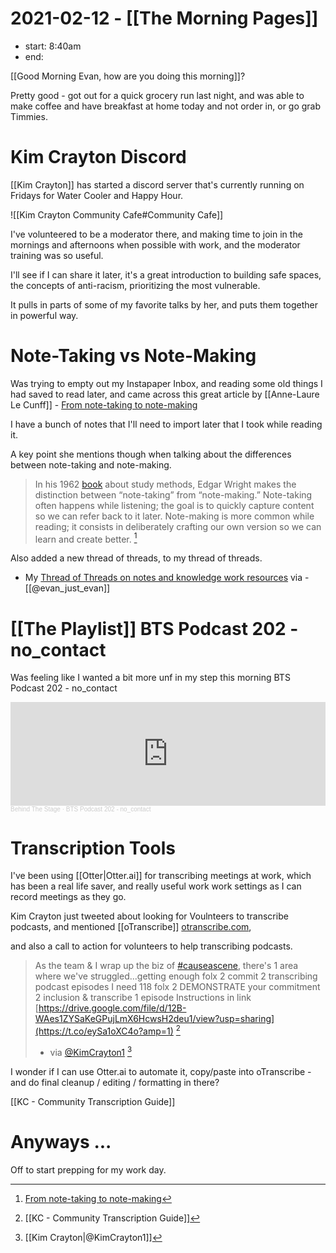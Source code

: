 # 2021-02-12 - [[The Morning Pages]]
- start: 8:40am
- end: 

[[Good Morning Evan, how are you doing this morning]]?

Pretty good - got out for a quick grocery run last night, and was able to make coffee and have breakfast at home today and not order in, or go grab Timmies. 

# Kim Crayton Discord

[[Kim Crayton]] has started a discord server that's currently running on Fridays for Water Cooler and Happy Hour.

![[Kim Crayton Community Cafe#Community Cafe]]

I've volunteered to be a moderator there, and making time to join in the mornings and afternoons when possible with work, and the moderator training was so useful. 

I'll see if I can share it later, it's a great introduction to building safe spaces, the concepts of anti-racism, prioritizing the most vulnerable. 

It pulls in parts of some of my favorite talks by her, and puts them together in powerful way. 

# Note-Taking vs Note-Making

Was trying to empty out my Instapaper Inbox, and reading some old things I had saved to read later, and came across this great article by [[Anne-Laure Le Cunff]] - [From note-taking to note-making](https://nesslabs.com/from-note-taking-to-note-making) 

I have a bunch of notes that I'll need to import later that I took while reading it.

A key point she mentions though when talking about the differences between note-taking and note-making.

> In his 1962 [book](https://amzn.to/2JphCT1) about study methods, Edgar Wright makes the distinction between “note-taking” from “note-making.” Note-taking often happens while listening; the goal is to quickly capture content so we can refer back to it later. Note-making is more common while reading; it consists in deliberately crafting our own version so we can learn and create better. [^ntnm]

Also added a new thread of threads, to my thread of threads.

- My [Thread of Threads on notes and knowledge work resources](https://twitter.com/evan_just_evan/status/1360215439830380552) via - [[@evan_just_evan]]

[^ntnm]: [From note-taking to note-making](https://nesslabs.com/from-note-taking-to-note-making)

# [[The Playlist]] BTS Podcast 202 - no_contact

Was feeling like I wanted a bit more unf in my step this morning BTS Podcast 202 - no\_contact

<iframe width="100%" height="166" scrolling="no" frameborder="no" allow="autoplay" src="https://w.soundcloud.com/player/?url=https%3A//api.soundcloud.com/tracks/983479801&color=%23ff5500&auto_play=false&hide_related=false&show_comments=true&show_user=true&show_reposts=false&show_teaser=true"></iframe><div style="font-size: 10px; color: #cccccc;line-break: anywhere;word-break: normal;overflow: hidden;white-space: nowrap;text-overflow: ellipsis; font-family: Interstate,Lucida Grande,Lucida Sans Unicode,Lucida Sans,Garuda,Verdana,Tahoma,sans-serif;font-weight: 100;"><a href="https://soundcloud.com/behind-the-stage" title="Behind The Stage" target="_blank" style="color: #cccccc; text-decoration: none;">Behind The Stage</a> · <a href="https://soundcloud.com/behind-the-stage/bts-podcast-202-no_contact" title="BTS Podcast 202 - no_contact" target="_blank" style="color: #cccccc; text-decoration: none;">BTS Podcast 202 - no_contact</a></div>

# Transcription Tools

I've been using [[Otter|Otter.ai]] for transcribing meetings at work, which has been a real life saver, and really useful work work settings as I can record meetings as they go.

Kim Crayton just tweeted about looking for Voulnteers to transcribe podcasts, and mentioned [[oTranscribe]] [otranscribe.com](https://otranscribe.com/), 

and also a call to action for volunteers to help transcribing podcasts.

> As the team & I wrap up the biz of [#causeascene](https://twitter.com/hashtag/causeascene?src=hashtag_click), there's 1 area where we've struggled...getting enough folx 2 commit 2 transcribing podcast episodes I need 118 folx 2 DEMONSTRATE your commitment 2 inclusion & transcribe 1 episode Instructions in link [https://drive.google.com/file/d/12B-WAes1ZYSaKeGPujLmX6HcwsH2deu1/view?usp=sharing](https://t.co/eySa1oXC4o?amp=1) [^kct1]
> - via [@KimCrayton1](https://twitter.com/KimCrayton1/status/1360220786750074880) [^kc1]

I wonder if I can use Otter.ai to automate it, copy/paste into oTranscribe - and do final cleanup / editing / formatting in there? 

[[KC - Community Transcription Guide]]

[^kc1]: [[Kim Crayton|@KimCrayton1]]
[^kct1]: [[KC - Community Transcription Guide]]

# Anyways ...

Off to start prepping for my work day.
